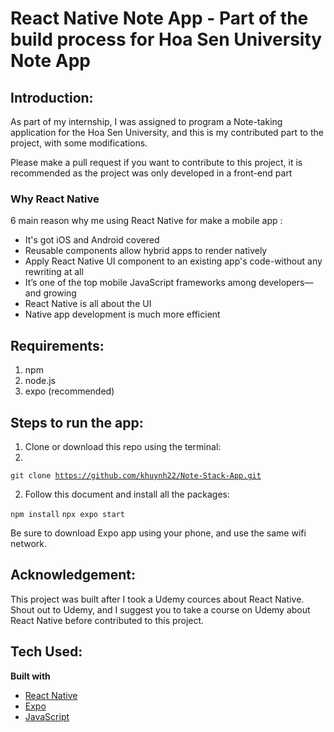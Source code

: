 # React Native Note App - Part of the build process for Hoa Sen University Note App
## Introduction:
As part of my internship, I was assigned to program a Note-taking application for the Hoa Sen University, and this is my contributed part to the project, with some modifications.

Please make a pull request if you want to contribute to this project, it is recommended as the project was only developed in a front-end part

### Why React Native
6 main reason why me using React Native for make a mobile app :
<ul>
    <li>It's got iOS and Android covered </li>
    <li>Reusable components allow hybrid apps to render natively</li>
    <li>Apply React Native UI component to an existing app's code-without any rewriting at all</li>
    <li>It’s one of the top mobile JavaScript frameworks among developers—and growing</li>
    <li>React Native is all about the UI</li>
    <li>Native app development is much more efficient</li>
</ul>

## Requirements:
1. npm
2. node.js
3. expo (recommended)

## Steps to run the app:
1. Clone or download this repo using the terminal:
2. 
<code>git clone https://github.com/khuynh22/Note-Stack-App.git</code>

2. Follow this document and install all the packages:

<code>npm install</code>
<code>npx expo start</code>

Be sure to download Expo app using your phone, and use the same wifi network.

## Acknowledgement:
This project was built after I took a Udemy cources about React Native. Shout out to Udemy, and I suggest you to take a course on Udemy about React Native before contributed to this project.


## Tech Used:
<b>Built with</b>
- [React Native](https://reactnative.dev/docs/getting-started) 
- [Expo](https://docs.expo.io/)
- [JavaScript](https://www.javascript.com/)
